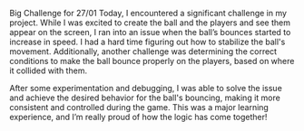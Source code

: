 Big Challenge for 27/01
Today, I encountered a significant challenge in my project.
While I was excited to create the ball and the players and see them appear on the screen, I ran into an issue when the ball’s bounces started to increase in speed. I had a hard time figuring out how to stabilize the ball's movement. Additionally, another challenge was determining the correct conditions to make the ball bounce properly on the players, based on where it collided with them.

After some experimentation and debugging, I was able to solve the issue and achieve the desired behavior for the ball's bouncing, making it more consistent and controlled during the game. This was a major learning experience, and I’m really proud of how the logic has come together!